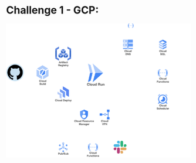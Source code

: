 # Challenge 1 - GCP:

![diagram](https://github.com/sanlega/Altostratus-Bootcamp/blob/main/challenge-01/Diagram.png)
